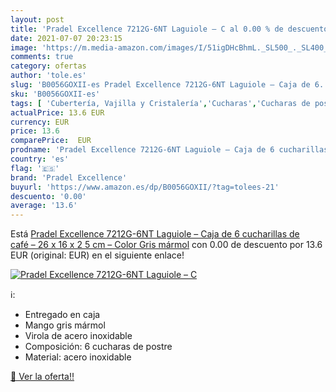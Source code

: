 ```yaml
---
layout: post
title: 'Pradel Excellence 7212G-6NT Laguiole – C al 0.00 % de descuento'
date: 2021-07-07 20:23:15
image: 'https://m.media-amazon.com/images/I/51igDHcBhmL._SL500_._SL400_.jpg'
comments: true
category: ofertas
author: 'tole.es'
slug: 'B0056GOXII-es Pradel Excellence 7212G-6NT Laguiole – Caja de 6...'
sku: 'B0056GOXII-es'
tags: [ 'Cubertería, Vajilla y Cristalería','Cucharas','Cucharas de postre','Hogar y cocina','Piezas de cubertería','café','pradel excellence', ]
actualPrice: 13.6 EUR
currency: EUR
price: 13.6
comparePrice:  EUR
prodname: 'Pradel Excellence 7212G-6NT Laguiole – Caja de 6 cucharillas de café – 26 x 16 x 2 5 cm – Color Gris mármol'
country: 'es'
flag: '🇪🇸'
brand: 'Pradel Excellence'
buyurl: 'https://www.amazon.es/dp/B0056GOXII/?tag=tolees-21'
descuento: '0.00'
average: '13.6'
---
```


Está [Pradel Excellence 7212G-6NT Laguiole – Caja de 6 cucharillas de café – 26 x 16 x 2 5 cm – Color Gris mármol](https://www.amazon.es/dp/B0056GOXII/?tag=tolees-21) con 0.00 de descuento por 13.6 EUR (original:  EUR) en el siguiente enlace!

[![Pradel Excellence 7212G-6NT Laguiole – C](https://m.media-amazon.com/images/I/51igDHcBhmL._SL500_._SL400_.jpg)](https://www.amazon.es/dp/B0056GOXII/?tag=tolees-21)

ℹ️:

- Entregado en caja
- Mango gris mármol
- Virola de acero inoxidable
- Composición: 6 cucharas de postre
- Material: acero inoxidable

[🛒 Ver la oferta!!](https://www.amazon.es/dp/B0056GOXII/?tag=tolees-21)
